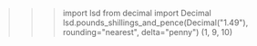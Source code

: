 >>> import lsd
>>> from decimal import Decimal
>>> lsd.pounds_shillings_and_pence(Decimal("1.49"), rounding="nearest", delta="penny")
(1, 9, 10)